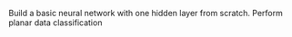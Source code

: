 Build a basic neural network with one hidden layer from scratch.
Perform planar data classification

